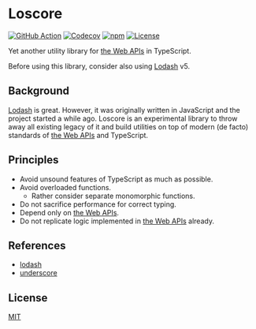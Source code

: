 # Loscore

[![GitHub Action](https://img.shields.io/github/actions/workflow/status/raviqqe/loscore/test.yaml?branch=main&style=flat-square)](https://github.com/raviqqe/loscore/actions)
[![Codecov](https://img.shields.io/codecov/c/github/raviqqe/loscore.svg?style=flat-square)](https://codecov.io/gh/raviqqe/loscore)
[![npm](https://img.shields.io/npm/v/@raviqqe/loscore?style=flat-square)](https://www.npmjs.com/package/@raviqqe/loscore)
[![License](https://img.shields.io/github/license/raviqqe/loscore.svg?style=flat-square)](LICENSE)

Yet another utility library for [the Web APIs][web-api] in TypeScript.

Before using this library, consider also using [Lodash][lodash] v5.

## Background

[Lodash][lodash] is great. However, it was originally written in JavaScript and the project started a while ago. Loscore is an experimental library to throw away all existing legacy of it and build utilities on top of modern (de facto) standards of [the Web APIs]() and TypeScript.

## Principles

- Avoid unsound features of TypeScript as much as possible.
- Avoid overloaded functions.
  - Rather consider separate monomorphic functions.
- Do not sacrifice performance for correct typing.
- Depend only on [the Web APIs][web-api].
- Do not replicate logic implemented in [the Web APIs][web-api] already.

## References

- [lodash][lodash]
- [underscore](https://underscorejs.org/)

## License

[MIT](LICENSE)

[lodash]: https://lodash.com/
[web-api]: https://developer.mozilla.org/en-US/docs/Web/API
